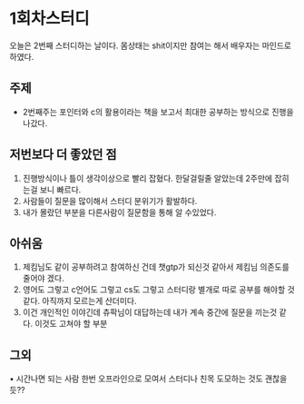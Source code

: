 # 1회차스터디
>
오늘은 2번째 스터디하는 날이다.
몸상태는 shit이지만 참여는 해서 배우자는 마인드로 하였다.

## 주제
* 2번째주는 포인터와 c의 활용이라는 책을 보고서 최대한 공부하는
방식으로 진행을 나갔다.

## 저번보다 더 좋았던 점
1. 진행방식이나 틀이 생각이상으로 빨리 잡혔다. 
   한달걸릴줄 알았는데 2주만에 잡히는걸 보니 빠르다.
2. 사람들이 질문을 많이해서 스터디 분위기가 활발하다.
3. 내가 몰랐던 부분을 다른사람이 질문함을 통해 알 수있었다.

## 아쉬움
1. 제킴님도 같이 공부하려고 참여하신 건데 챗gtp가 되신것 같아서
   제킴님 의존도를 줄어야 겠다.
2. 영어도 그렇고 c언어도 그렇고 cs도 그렇고 스터디랑 별개로
   따로 공부를 해야할 것 같다. 아직까지 모르는게 산더미다.
3. 이건 개인적인 이야긴데
   츄팍님이 대답하는데 내가 계속 중간에 질문을 끼는것 같다.
   이것도 고쳐야 할 부분

## 그외
• 시간나면 되는 사람 한번 오프라인으로 모여서 스터디나 친목 도모하는 것도
  괜찮을듯??



